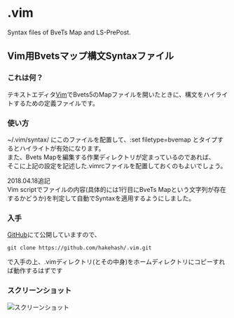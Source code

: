 # .vim
Syntax files of BveTs Map and LS-PrePost.

## Vim用Bvetsマップ構文Syntaxファイル
### これは何？
テキストエディタ[Vim](https://ja.wikipedia.org/wiki/Vim)でBvets5のMapファイルを開いたときに、構文をハイライトするための定義ファイルです。

### 使い方
~/.vim/syntax/ にこのファイルを配置して、:set filetype=bvemap とタイプするとハイライトが有効になります。  
また、Bvets Mapを編集する作業ディレクトリが定まっているのであれば、  
そこに上記の設定を記述した.vimrcファイルを配置しておくのもよいでしょう。

2018.04.18追記  
Vim scriptでファイルの内容(具体的には1行目にBveTs Mapという文字列が存在するかどうか)を判定して自動でSyntaxを適用するようにしました。

### 入手
[GitHub](https://github.com/hakehash/.vim/blob/master/syntax/bvemap.vim)にて公開していますので、

    git clone https://github.com/hakehash/.vim.git

で入手の上、.vimディレクトリ(とその中身)をホームディレクトリにコピーすれば動作するはずです

### スクリーンショット
![スクリーンショット](http://overpass.dokkoisho.com/bve/mapsyntax.png)
